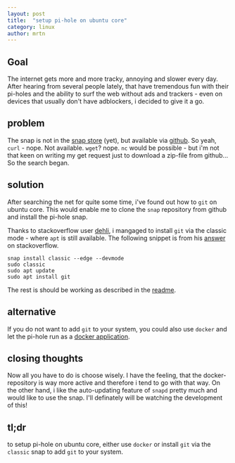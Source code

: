 ```yaml
---
layout: post
title:  "setup pi-hole on ubuntu core"
category: linux
author: mrtn
---
```


## Goal

The internet gets more and more tracky, annoying and slower every day. After hearing from several people lately, that have tremendous fun with their pi-holes and the ability to surf the web without ads and trackers - even on devices that usually don't have adblockers, i decided to give it a go. 

## problem

The snap is not in the [snap store](https://snapcraft.io) (yet), but available via [github](https://github.com/pi-hole/docker-pi-hole). 
So yeah, `curl` - nope. Not available.
`wget`? nope. 
`nc` would be possible - but i'm not that keen on writing my get request just to download a zip-file from github... So the search began.

## solution 

After searching the net for quite some time, i've found out how to `git` on ubuntu core. This would enable me to clone the `snap` repository from github and install the pi-hole snap. 

Thanks to stackoverflow user [dehli](https://raspberrypi.stackexchange.com/users/31350/dehli), i mangaged to install `git` via the classic mode - where `apt` is still available. The following snippet is from his [answer](https://raspberrypi.stackexchange.com/questions/34120/how-to-install-git-in-pi-snappy) on stackoverflow. 

```
snap install classic --edge --devmode
sudo classic
sudo apt update
sudo apt install git
```

The rest is should be working as described in the [readme](https://github.com/mrtnrdl/pihole-snap/blob/master/README.md). 

## alternative

If you do not want to add `git` to your system, you could also use `docker` and let the pi-hole run as a [docker application](https://github.com/pi-hole/docker-pi-hole). 


## closing thoughts

Now all you have to do is choose wisely. I have the feeling, that the docker-repository is way more active and therefore i tend to go with that way. On the other hand, i like the auto-updating feature of `snapd` pretty much and would like to use the snap. I'll definately will be watching the development of this! 

## tl;dr

to setup pi-hole on ubuntu core, either use `docker` or install `git` via the `classic` snap to add `git` to your system.
